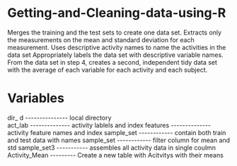 # Getting-and-Cleaning-data-using-R
Merges the training and the test sets to create one data set.
Extracts only the measurements on the mean and standard deviation for each measurement.
Uses descriptive activity names to name the activities in the data set
Appropriately labels the data set with descriptive variable names.
From the data set in step 4, creates a second, independent tidy data set with the average of each variable for each activity and each subject.
# Variables

dir_ d --------------- local directory<br/>
act_lab --------------  activity lablels and index
features -------------- activity feature names and index
sample_set ------------ contain both train and test data with names 
sample_set ------------ filter column for mean and std
sample_set3 ----------- assembles all activity data in single coulmn
Activity_Mean --------- Create a new table with Acitvitys with their means
